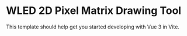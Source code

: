 # WLED 2D Pixel Matrix Drawing Tool

This template should help get you started developing with Vue 3 in Vite.

